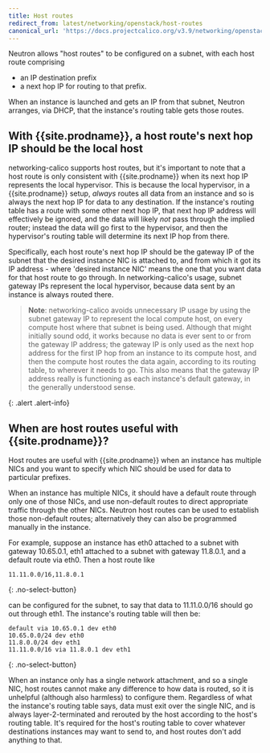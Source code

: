 ```yaml
---
title: Host routes
redirect_from: latest/networking/openstack/host-routes
canonical_url: 'https://docs.projectcalico.org/v3.9/networking/openstack/host-routes'
---
```


Neutron allows "host routes" to be configured on a subnet, with each host route
comprising

- an IP destination prefix
- a next hop IP for routing to that prefix.

When an instance is launched and gets an IP from that subnet, Neutron arranges,
via DHCP, that the instance's routing table gets those routes.

With {{site.prodname}}, a host route's next hop IP should be the local host
----------------------------------------------------------------

networking-calico supports host routes, but it's important to note that a host
route is only consistent with {{site.prodname}} when its next hop IP represents the local
hypervisor.  This is because the local hypervisor, in a {{site.prodname}} setup, *always*
routes all data from an instance and so is always the next hop IP for data to
any destination.  If the instance's routing table has a route with some other
next hop IP, that next hop IP address will effectively be ignored, and the data
will likely *not* pass through the implied router; instead the data will go
first to the hypervisor, and then the hypervisor's routing table will determine
its next IP hop from there.

Specifically, each host route's next hop IP should be the gateway IP of the
subnet that the desired instance NIC is attached to, and from which it got its
IP address - where 'desired instance NIC' means the one that you want data for
that host route to go through.  In networking-calico's usage, subnet gateway
IPs represent the local hypervisor, because data sent by an instance is always
routed there.

> **Note**: networking-calico avoids unnecessary IP usage by using the subnet
> gateway IP to represent the local compute host, on every compute host where
> that subnet is being used. Although that might initially sound odd, it works
> because no data is ever sent to or from the gateway IP address; the gateway
> IP is only used as the next hop address for the first IP hop from an instance
> to its compute host, and then the compute host routes the data again,
> according to its routing table, to wherever it needs to go. This also means
> that the gateway IP address really is functioning as each instance's default
> gateway, in the generally understood sense.
>
{: .alert .alert-info}


When are host routes useful with {{site.prodname}}?
----------------------------------------

Host routes are useful with {{site.prodname}} when an instance has multiple NICs and you
want to specify which NIC should be used for data to particular prefixes.

When an instance has multiple NICs, it should have a default route through only
one of those NICs, and use non-default routes to direct appropriate traffic
through the other NICs.  Neutron host routes can be used to establish those
non-default routes; alternatively they can also be programmed manually in the
instance.

For example, suppose an instance has eth0 attached to a subnet with gateway
10.65.0.1, eth1 attached to a subnet with gateway 11.8.0.1, and a default route
via eth0.  Then a host route like

```
11.11.0.0/16,11.8.0.1
```
{: .no-select-button}

can be configured for the subnet, to say that data to 11.11.0.0/16 should go
out through eth1.  The instance's routing table will then be:

```
default via 10.65.0.1 dev eth0
10.65.0.0/24 dev eth0
11.8.0.0/24 dev eth1
11.11.0.0/16 via 11.8.0.1 dev eth1
```
{: .no-select-button}

When an instance only has a single network attachment, and so a single NIC,
host routes cannot make any difference to how data is routed, so it is
unhelpful (although also harmless) to configure them.  Regardless of what the
instance's routing table says, data must exit over the single NIC, and is
always layer-2-terminated and rerouted by the host according to the host's
routing table.  It's required for the host's routing table to cover whatever
destinations instances may want to send to, and host routes don't add anything
to that.
